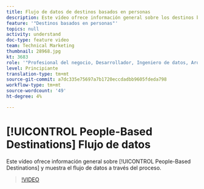```yaml
---
title: Flujo de datos de destinos basados en personas
description: Este vídeo ofrece información general sobre los destinos basados en personas y muestra el flujo de datos a través del proceso.
feature: '"Destinos basados en personas"'
topics: null
activity: understand
doc-type: feature video
team: Technical Marketing
thumbnail: 28968.jpg
kt: 3683
role: '"Profesional del negocio, Desarrollador, Ingeniero de datos, Arquitecto, Arquitecto de datos, Administrador, Líder"'
level: Principiante
translation-type: tm+mt
source-git-commit: a7dc335e75697a7b1720eccdadbb9605fdeda798
workflow-type: tm+mt
source-wordcount: '49'
ht-degree: 4%

---
```



# [!UICONTROL People-Based Destinations] Flujo de datos

Este vídeo ofrece información general sobre [!UICONTROL People-Based Destinations] y muestra el flujo de datos a través del proceso.

>[!VIDEO](https://video.tv.adobe.com/v/28968/?quality=12)

